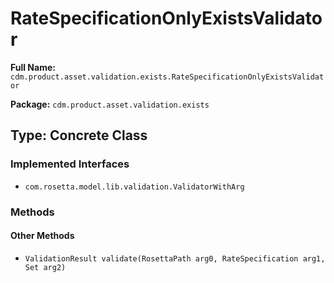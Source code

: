 # RateSpecificationOnlyExistsValidator

**Full Name:** `cdm.product.asset.validation.exists.RateSpecificationOnlyExistsValidator`

**Package:** `cdm.product.asset.validation.exists`

## Type: Concrete Class

### Implemented Interfaces

- `com.rosetta.model.lib.validation.ValidatorWithArg`

### Methods

#### Other Methods

- `ValidationResult validate(RosettaPath arg0, RateSpecification arg1, Set arg2)`


